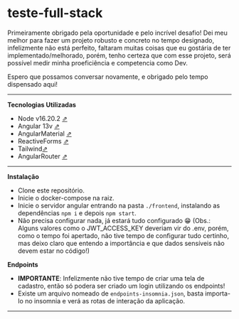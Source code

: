 
# teste-full-stack

Primeiramente obrigado pela oportunidade e pelo incrível desafio! Dei meu melhor para fazer um projeto robusto e concreto no tempo designado, infelizmente não está perfeito, faltaram muitas coisas que eu gostária de ter implementado/melhorado, porém, tenho certeza que com esse projeto, será possível medir minha proeficiência e competencia como Dev.

Espero que possamos conversar novamente, e obrigado pelo tempo dispensado aqui!

----

**Tecnologias Utilizadas**
- Node v16.20.2 [⇗](https://nodejs.org/en/blog/release/v16.20.2)
- Angular 13v [⇗](https://angular.io/docs)
- AngularMaterial [⇗](https://material.angular.io/)
- ReactiveForms [⇗](https://angular.io/guide/reactive-forms) 
- Tailwind[⇗](https://tailwindcss.com/)
- AngularRouter [⇗](https://angular.io/guide/routing-overview)

----
**Instalação**
- Clone este repositório.
- Inicie o docker-compose na raiz.
- Inicie o servidor angular entrando na pasta `./frontend`, instalando as dependências `npm i` e depois `npm start`.
- Não precisa configurar nada, já estará tudo configurado 😁 (Obs.: Alguns valores como o JWT_ACCESS_KEY deveriam vir do .env, porém, como o tempo foi apertado, não tive tempo de configurar tudo certinho, mas deixo claro que entendo a importância e que dados sensíveis não devem estar no código!)


**Endpoints**
- **IMPORTANTE**: Infelizmente não tive tempo de criar uma tela de cadastro, então só podera ser criado um login utilizando os endpoints!
- Existe um arquivo nomeado de ``endpoints-insomnia.json``, basta importa-lo no insomnia e verá as rotas de interação da aplicação.

----

